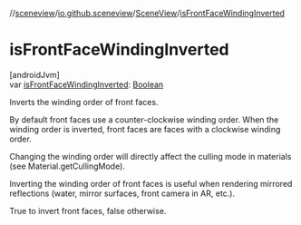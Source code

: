 //[sceneview](../../../index.md)/[io.github.sceneview](../index.md)/[SceneView](index.md)/[isFrontFaceWindingInverted](is-front-face-winding-inverted.md)

# isFrontFaceWindingInverted

[androidJvm]\
var [isFrontFaceWindingInverted](is-front-face-winding-inverted.md): [Boolean](https://kotlinlang.org/api/latest/jvm/stdlib/kotlin/-boolean/index.html)

Inverts the winding order of front faces.

By default front faces use a counter-clockwise winding order. When the winding order is inverted, front faces are faces with a clockwise winding order.

Changing the winding order will directly affect the culling mode in materials (see Material.getCullingMode).

Inverting the winding order of front faces is useful when rendering mirrored reflections (water, mirror surfaces, front camera in AR, etc.).

True to invert front faces, false otherwise.
